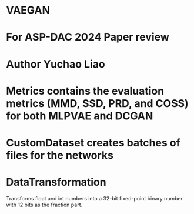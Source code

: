 # VAEGAN

# For ASP-DAC 2024 Paper review

# Author Yuchao Liao

# Metrics contains the evaluation metrics (MMD, SSD, PRD, and COSS) for both MLPVAE and DCGAN

# CustomDataset creates batches of files for the networks

# DataTransformation

Transforms float and int numbers into a 32-bit fixed-point binary number with 12 bits as the fraction part.
